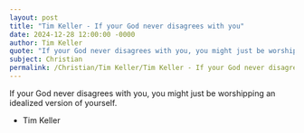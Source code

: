 ```yaml
---
layout: post
title: "Tim Keller - If your God never disagrees with you"
date: 2024-12-28 12:00:00 -0000
author: Tim Keller
quote: "If your God never disagrees with you, you might just be worshipping an idealized version of yourself."
subject: Christian
permalink: /Christian/Tim Keller/Tim Keller - If your God never disagrees with you
---
```


If your God never disagrees with you, you might just be worshipping an idealized version of yourself.

- Tim Keller
